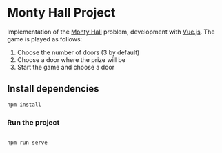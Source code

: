 # Monty Hall Project

Implementation of the [Monty Hall](https://en.wikipedia.org/wiki/Monty_Hall_problem) problem, development with [Vue.js](https://vuejs.org/).
The game is played as follows:

1.  Choose the number of doors (3 by default)
2.  Choose a door where the prize will be
3.  Start the game and choose a door

## Install dependencies

```bash
npm install
```

### Run the project

```bash

npm run serve
```
